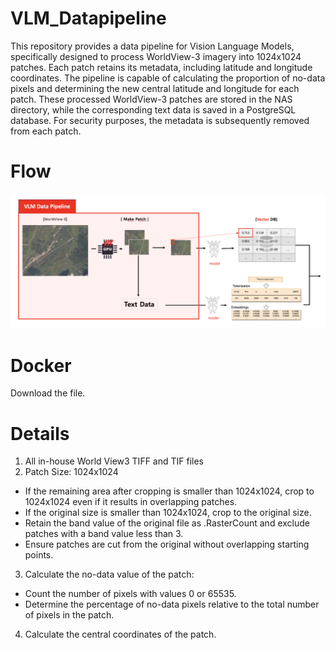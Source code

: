 # VLM_Datapipeline

This repository provides a data pipeline for Vision Language Models, specifically designed to process WorldView-3 imagery into 1024x1024 patches. Each patch retains its metadata, including latitude and longitude coordinates. The pipeline is capable of calculating the proportion of no-data pixels and determining the new central latitude and longitude for each patch. These processed WorldView-3 patches are stored in the NAS directory, while the corresponding text data is saved in a PostgreSQL database. For security purposes, the metadata is subsequently removed from each patch.

# Flow
![image](./image.png)

# Docker
Download the file.

# Details
1. All in-house World View3 TIFF and TIF files
2. Patch Size: 1024x1024
- If the remaining area after cropping is smaller than 1024x1024, crop to 1024x1024 even if it results in overlapping patches.
- If the original size is smaller than 1024x1024, crop to the original size.
- Retain the band value of the original file as .RasterCount and exclude patches with a band value less than 3.
- Ensure patches are cut from the original without overlapping starting points.
3. Calculate the no-data value of the patch:
- Count the number of pixels with values 0 or 65535.
- Determine the percentage of no-data pixels relative to the total number of pixels in the patch.
4. Calculate the central coordinates of the patch.
